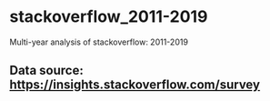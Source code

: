 # stackoverflow_2011-2019
Multi-year analysis of stackoverflow: 2011-2019



## Data source: https://insights.stackoverflow.com/survey
